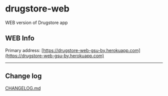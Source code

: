 # drugstore-web

WEB version of Drugstore app

## WEB Info

Primary address: [https://drugstore-web-gsu-by.herokuapp.com](https://drugstore-web-gsu-by.herokuapp.com)

***

## Change log

[CHANGELOG.md](CHANGELOG.md)
